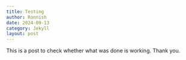 ```yaml
---
title: Testing
author: Ronnish
date: 2024-09-13
category: Jekyll
layout: post
---
```


This is a post to check whether what was done is working. Thank you. 

[1]: https://pages.github.com
